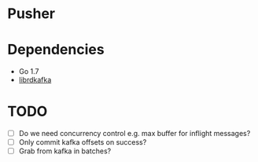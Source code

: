 Pusher
======

# Dependencies
* Go 1.7
* [librdkafka](https://github.com/edenhill/librdkafka)

# TODO

- [ ] Do we need concurrency control e.g. max buffer for inflight messages?
- [ ] Only commit kafka offsets on success?
- [ ] Grab from kafka in batches?
